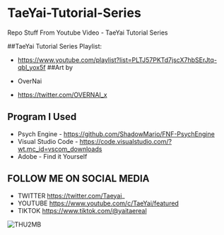 # TaeYai-Tutorial-Series
Repo Stuff From Youtube Video - TaeYai Tutorial Series

##TaeYai Tutorial Series Playlist: 
- https://www.youtube.com/playlist?list=PLTJ57PKTd7jscX7hbSErJtq-qbl_yox5f
##Art by 
* OverNai 
- https://twitter.com/OVERNAI_x
## Program I Used
* Psych Engine - https://github.com/ShadowMario/FNF-PsychEngine
* Visual Studio Code - https://code.visualstudio.com/?wt.mc_id=vscom_downloads
* Adobe - Find it Yourself

## FOLLOW ME ON SOCIAL MEDIA
* TWITTER https://twitter.com/Taeyai_
* YOUTUBE https://www.youtube.com/c/TaeYai/featured
* TIKTOK https://www.tiktok.com/@yaitaereal


![THU2MB](https://user-images.githubusercontent.com/82447519/195556673-a9da72a2-5b7f-4473-ba1e-d86a6ca220f6.png)
